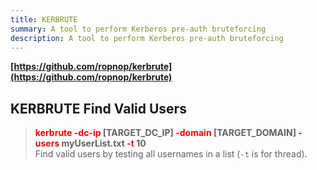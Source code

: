 ```yaml
---
title: KERBRUTE
summary: A tool to perform Kerberos pre-auth bruteforcing
description: A tool to perform Kerberos pre-auth bruteforcing
---
```


**[https://github.com/ropnop/kerbrute](https://github.com/ropnop/kerbrute)**

## KERBRUTE Find Valid Users


 > 
 > **<font color=red>kerbrute -dc-ip</font> \[TARGET_DC_IP\] <font color=red>-domain</font> \[TARGET_DOMAIN\] <font color=red>-users </font>myUserList.txt <font color=red>-t</font> 10**</br>
 > Find valid users by testing all usernames in a list (`-t` is for thread).

